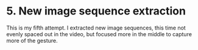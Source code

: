# 5. New image sequence extraction
This is my fifth attempt. I extracted new image sequences, this time not evenly spaced out in the video, but focused more in the middle to capture more of the gesture.
